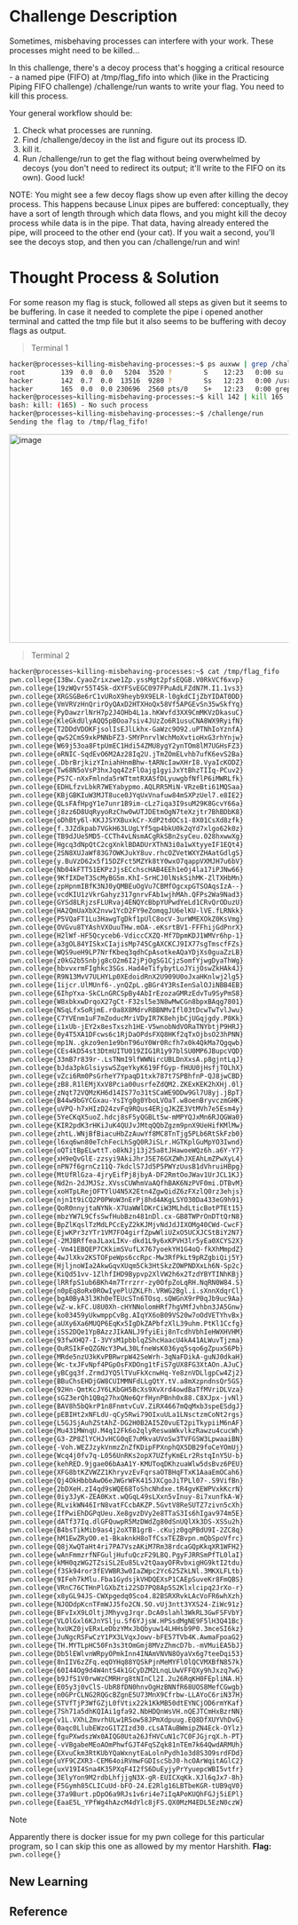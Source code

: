 # Challenge Description
Sometimes, misbehaving processes can interfere with your work. These processes might need to be killed...

In this challenge, there's a decoy process that's hogging a critical resource - a named pipe (FIFO) at /tmp/flag_fifo into which (like in the Practicing Piping FIFO challenge) /challenge/run wants to write your flag. You need to kill this process.

Your general workflow should be:

  1. Check what processes are running.
  2. Find /challenge/decoy in the list and figure out its process ID.
  3. kill it.
  4. Run /challenge/run to get the flag without being overwhelmed by decoys (you don't need to redirect its output; it'll write to the FIFO on its own).
Good luck!

NOTE: You might see a few decoy flags show up even after killing the decoy process. This happens because Linux pipes are buffered: conceptually, they have a sort of length through which data flows, and you might kill the decoy process while data is in the pipe. That data, having already entered the pipe, will proceed to the other end (your cat). If you wait a second, you'll see the decoys stop, and then you can /challenge/run and win!
# Thought Process & Solution
For some reason my flag is stuck, followed all steps as given but it seems to be buffering. In case it needed to complete the pipe i opened another terminal and catted the tmp file but it also seems to be buffering with decoy flags as output.
> Terminal 1
```bash
hacker@processes~killing-misbehaving-processes:~$ ps auxww | grep /challenge/decoy
root         139  0.0  0.0   5204  3520 ?        S    12:23   0:00 su -c exec /challenge/decoy > /tmp/flag_fifo hacker
hacker       142  0.7  0.0  13516  9280 ?        Ss   12:23   0:00 /usr/bin/python /challenge/decoy
hacker       165  0.0  0.0 230696  2560 pts/0    S+   12:23   0:00 grep --color=auto /challenge/decoy
hacker@processes~killing-misbehaving-processes:~$ kill 142 | kill 165
bash: kill: (165) - No such process
hacker@processes~killing-misbehaving-processes:~$ /challenge/run
Sending the flag to /tmp/flag_fifo!
```
<img width="1066" height="376" alt="image" src="https://github.com/user-attachments/assets/cc239cbb-60e9-4623-a4ea-7d4acb3b66db" />


> Terminal 2
```bash
hacker@processes~killing-misbehaving-processes:~$ cat /tmp/flag_fifo
pwn.college{I3Bw.CyaoZrixzwe1Zp.yssMgt2pfsEQGB.V0RkVCf6xvp}
pwn.college{19zWQvr55T4Sk-dXYFSvEGC097FPuAdLFZdN7M.I1.1vs3}
pwn.college{XRGSGBe6rC1vURoX9heyb9X9ELR-l0gkdCIjZbYIDAT0DD}
pwn.college{VmVRVzHnQrirOyQAxD2HTXHoQx58Vf5APGEvSn35wSkfYq}
pwn.college{PyDawzrlNrH7p2J4OHb4L1a.hKWvfd3XX9CmMKVzDkasuC}
pwn.college{KleGkdUlyAQQ5pBOoa7siv4JUzZo6R1usuCNA8WX9RyifN}
pwn.college{T2DDdVDOKFjsolIsEJlLkhx-GaWzc9O92.uPTNhIoYznfA}
pwn.college{qwS2CmS9xkPNNbFZ3-SMYPnrvlWchMoXvtioHxG3rhYnjw}
pwn.college{W69j53oa8FtpUmEC1Hdi54ZMU8ygY2ynTOm8lM7UGHsFZ3}
pwn.college{oRNIC-SqdEvO6M2Az28Iq2U.jTmZOmELvhb7ufK6evS2Ba}
pwn.college{.DbrBrjkizYIniahHnmBhw-tARNcIawXHrI8.VyaIcKODZ}
pwn.college{Tw68N5oVsP3hxJqq4ZzFlOajg1gyiJxYtBhzTIIq-PCuv2}
pwn.college{PS7C-nXxFmlnda5rWTtmtRXASfDLyuwgbfNflP6iMWRLfk}
pwn.college{EDHLfzvLbkR7WEYabypmo.AQLRR5MiN-VRzeBti61MQSaa}
pwn.college{KBjGBKIuW3MJT8uce0JYqUxVnafuw84mSXPzUel7.e8IE2}
pwn.college{QLsFAfHpgY1e7unr1B9im-cLz7iqa3I9suM29K8GcvY66a}
pwn.college{j8zz6D8UqRyyoRzChw0wUTJDEtmOgN7teXzjtr7BhBDbK8}
pwn.college{oDhBty6l-KKJJSYXBuxkCr-XdP2tdOCs1-8X01CsXd8zfk}
pwn.college{f.3JZdkpab7VGkH63LUgLYf5qp4bkU0k2qYd7xlgo62k0z}
pwn.college{TB9dJUe5MD5-CCTh4vLNsmACgRkSBn2syCeu.028hxwwXg}
pwn.college{Hgcq3dNpQtC2cgXnklBDADUrXThN3i0a1wXtyyeIF1EQt4}
pwn.college{2SN8XUJaWf83G7OWKJukY8uv.rhcOZVetWXYZHAatGdlgS}
pwn.college{y.BuVzD62x5f15DZFct5MZYk8tY0wxO7qappVXMJH7u6bV}
pwn.college{Nb04kFTT51EKPzJjsECchscHAB4EEh1eOj4la17iPJNw66}
pwn.college{9KfIXDeT3ScMyBG5m.KhI-SrHCJ0lNskSihMK-ZlTXHbMn}
pwn.college{zpHpnmIBfK3NJ0yQMBEuOgVu7CBMfOgcxpGTSOAqsIzA--}
pwn.college{vcdKIU1zVkrGahyz317gnrvFAb1wjhMAh.QFPs2Wa9Nad3}
pwn.college{GYSd8LRjzsFLURvaj4ENQYcBbpYUPwdYeLd1CRvQrODuzU}
pwn.college{HA2QmUaXbX2nvw1YcD2FY9eZomqgJU6elKU-lVE.fLRNkk}
pwn.college{P5VQaFT1Lu3HawgTgDkf1pUlC8ocV-3urWMEXOkZ0KsVmg}
pwn.college{OVGvu8TYAshVXOuuTHw.mOA-.eKsrtBV1-FFFhijGdPnrX}
pwn.college{H2lWf-HF5Qcyceb6-VdiccCXZQ-Mf7DpmKDJ1WMVr6hp-1}
pwn.college{a3gOL84YISkxCIajisMp745CgAXCKCJ9IX77sgTmscfFZs}
pwn.college{WQS9ueH9LP7NrfKbeq3qdhCpAsotkeAQaYDjXs0guaZzLB}
pwn.college{z0kG2b5Snbjg8cO2m6I2jPjOgSG1CjzSomfYjwgDyaThWg}
pwn.college{hbvvxrmFIghkc3SGs.Had4eTifybytLoJYijOswZkHAk4J}
pwn.college{R9N13MvV7ULHYLp0XEdoidRnX2U909U0oJxaHKnlwj2lg5}
pwn.college{1ijcr.UlMUnf6-.ynQZpL.gBGr4Y3RsIenSalOJiNBB4EB}
pwn.college{6IhpYxa-SkCLnGRCSpBy4AbIrEzozaGMRzEdvTu9SyPmS8}
pwn.college{W8xbkxwDrqoX27gCt-F32sl5e3N8wMwCGn8bpxBAqg7801}
pwn.college{NSqLfxSoRjmE.r0a8X8MdrvRBBNMvIfl03tDcwTwTvlJwu}
pwn.college{C7YVEnm1uF7mZoducMriVDyIR7K8ehjbCjUGqjgdy.P8Kk}
pwn.college{i1xUb-jEY2x8esTxszh1HE-V5wnobNdVORaTNYbtjP9HRJ}
pwn.college{0y4T5XA1DFcws6c1RjDaOPdsFXQ8HKf2qTxOjbsO23hPNN}
pwn.college{mp1N..gkzo9en1e9bnT96uY0Wr0Rcfh7x0k4QkMa7Qgqwb}
pwn.college{CEs4kD54st3DtmUITU019ZIG1R1y97blSU0MP6JBupcVQD}
pwn.college{33mB7r839r-.LsTNmI9lfWWNircUBLDnXxsA.p8gjntLqJ}
pwn.college{bJda3pkGlsiyswSZqeYkyK619FfGyp-fHUU0jHsfjTOLhX}
pwn.college{vZci6Rm0PsGrheY7YpaqD1txk787t7SPBhfnP-QJ8jwCBD}
pwn.college{zB8.R1lEMjXxV8Pcia00usrfeZdQM2.ZKExKEK2hXHj.0l}
pwn.college{zNqt72VQMzKH6d14IS77o31tSCaWE9DDw9Gl7U8yj.jBpT}
pwn.college{B44w9bGYCGxau-YsIYg0g0YboLVOaT.w8oenBryvczmGHK}
pwn.college{uVPQ-h7xHIzD24zvFq9RQus4ERjqJKZE3VtMVh7e5Esm4y}
pwn.college{5YeCKqX5uoZ.hdcj8sF5yQGBLt5w-mMPYQJxMn6RJQGWa0}
pwn.college{KIR2pdK3rHKiJuK4QUJvJMtqQQbZgzm9pnX9UeHifKMlMw}
pwn.college{zhtL.WNjBfBiacuHbZzAuwYf8MC8TnTjg5PLb6RtSkFzb0}
pwn.college{l6xq6wn80eTchFecLhSgQ0RJiSLr.HGTKplGuMpYO3Iwnd}
pwn.college{oQTitBpELwttT.o8kNJj13j25a8tJHawoeWQz6h.a6Y-Y7}
pwn.college{xH9eQvGlE-zzsyi9AkiJhrJ5E76GXZWhJXEAhLmZPwXyL4}
pwn.college{nPN7f6grnCz11Q-7kdclS7Jd5P5PWYzUusB1dVhruiHBpg}
pwn.college{MtUfRlGza-4jryEifPj8jbyA-DF2RmtOoJWav1UrJCL1KJ}
pwn.college{Nd2n-2dJMJSz.XVssCUWhmVaAQfhBAK6NzPVF0mi.DTBvM}
pwn.college{xoHTpLRejOFTYlU4N5X2Etn4ZgwQidZ6zFXzlQ0rz3ehjs}
pwn.college{njn1t9iCQ2P0PWoW3nErPj8hd4AKgLSYO30Da433eG9h91}
pwn.college{QoR0nnyjtaNYNk-X7UaWWlDKrCiW3MLhdLticBotPTEt15}
pwn.college{mbzYW7L9CfsSwfHubBzn481nDl.cx-GB8TWPrOnDTtQrN8}
pwn.college{BpZlKqslTzMdLPCcEyZ2kKJMjvNdJdJIXOMg40CWd-CwcF}
pwn.college{EjwKPr3zYTr1VM7FO4girfZpwWliUZxO5UCXJCStBiY2N7}
pwn.college{-2MJBRffeaJLaxLIKv-dkd1L9y6xKPVH3lr5yEa0XCYS2X}
pwn.college{-Vm41EBQEP7CKkimSVufLX767yoekYH1G4oQ-fkXhMmpdZ}
pwn.college{4wJlXkv2KSTOFpeWps6ccRpc-Mw3RfPkLt9pRZgbiQij5Y}
pwn.college{HjljnoWIa2AkwGqvXUqm5Ck3HtSkzZOWPNDXxLh6N-Sp2c}
pwn.college{KiQd51vv-1ZlhfIHD9Bypvp2XlVW2h6x2TzdYBYTINhKBj}
pwn.college{lRRfpS1ub6BKh4m7Trrzrr-zy0OfpZoLqRH.NqRN0W84.S}
pwn.college{n0pEq8oRx0ROwIyePlUZKLFh.VRWG2Bgl.i.sXnnXdqrCl}
pwn.college{bgA0ByA3l3Kh0eTEUcSTn6TOsq.sQWGnX9rP0qJb9uc9Aa}
pwn.college{wZ-w.kFC.U8U0Xh-cHYNNolomHRf7hgVMfJvhbn3JA5Gnw}
pwn.college{ko03459yUkwmppCvBg.AIqYX6oB09VS20w7oOdVETYhvBx}
pwn.college{aUXy6Xa6MUQP6EqKx5IgDkZAPbfzXlL39uhm.PtKl1Ccfg}
pwn.college{iSS2DQe1YpBAzzJIkANLJ9fyiEij8nTcdhVbhIeHWXHVHM}
pwn.college{93fwXHQ7-I-3VYsM1pbblqZShcHaacU4kA41ALWuvTjzma}
pwn.college{OuRSIkFeQZGNcY3PwL30LfneWsK036yq5sqo6gZpuxS6Pb}
pwn.college{MRde5nzU3kKvPBRwrpW42SeWrh-3qNaFDikA-guNJ0dkaH}
pwn.college{Wc-txJFvNpf4PGpOsFXDOng1tFiS7gUX8FG3XtAOn.AJuC}
pwn.college{yBCgq3f.ZrmdJYQ5lTVuFkXcnwHq-Ye8znVDLlgpCw4Zj2}
pwn.college{BBuChsEHDjGW8CUIMMNFdLLgQtY.tV.a8mXzpndnsQr5GS}
pwn.college{92Hn-QmtKcJY6LKbGH5BcXs9XvXrd4owdBaTfMVriDLVza}
pwn.college{sGZ3erQh1QBq27hxQNe6QrfHynPBnh0x88.C8XJpx-jvNl}
pwn.college{BAV8h5bQkrP1n8FnmtvCuV.ZiRX4667mQqMxb3speESdgJ}
pwn.college{pEBIHt2xNFLdU-qCy5Rwi79OIxuULa1LNsctzmCoNt2rgs}
pwn.college{L5GJSjAuhZStAhZ-DG2H0B2AI5Z0vuET2piTkypiiM6nAF}
pwn.college{Mu431MWnqU.M4q12Fk6o2qlyReswaWkvlkzRawzu4cucWh}
pwn.college{G3-ZP8ZlYCHJvHCG0qE7uMkvaUVoSw3TVFGSW3LpwaaiBN}
pwn.college{-Voh.WEZJzykVnmzZnZfKDipFPXnphQX5DB29foCeYOmUj}
pwn.college{Wcq4j0fv7q-L056UnRKs2opX7UZfyKmELr2RstqInY5U-b}
pwn.college{kehRED.9jgae06bAaA1Y-KMUToqDKhzuaWlw5dsBvz6PEU}
pwn.college{XFG8btKZVWZZ1KhryvzEvFqrsaOTBHqFTxK1AaaEmOCah6}
pwn.college{Qj4OkHbbbAwO6eJWGrWFK415JXCgoJiTPLl07-.S9VifBn}
pwn.college{2bDXeH.zI4qd9sWQE68ToShcNhdxe.tR4gvKEWPVxkKcrN}
pwn.college{0iy3JyK-ZEA0Kxt.wQGqL49sLXxn5vInuy-8i7xunfkA-W}
pwn.college{RLvikWN46IrN8vatFCcbAKZP.5GvtV8ReSUTZ7zivn5cXh}
pwn.college{IfPwiEhDGPqUeu.Xe8gvzDVy2e8TTaS3Is6hIgav974m5E}
pwn.college{dATf37Iq.dlGFQuwpR5MzDWdZg80dSnUQlXk3DS-XSSu2h}
pwn.college{B4bsTikMib9as4j2oXTB1grB-.cKujz0gqPBdU9I-2ZC8q}
pwn.college{hM1EwZRyO0.e1-BkaknkH8oTfCsxTEZBvpn.mQbSpoVfrc}
pwn.college{Q8jXwQTaHt4ri7PA7VszAKiM7Rm38rdcaGQpKkqXR1WFH2}
pwn.college{wAnFmmzrfNFGuljHufuQczF29LBQ.PgyFJRRSmPfTL0laI}
pwn.college{kMH0qzWG2TZsiSL2Eu85Lv2tQaayOFRvbxigHG9ktI2tdu}
pwn.college{f3Sk94ror3fEVWBR3w0IaZWpc2Yc625ZkLNl.3MKXLFLtb}
pwn.college{9IFeh7kMlu.Fba1GydsjkVHDQEXsP1CAEpSuveKr8FmQBS}
pwn.college{VRnC76CTHnPlGXbZti22SD7PQ8Ap5S2Klxlcipq2JrXo-r}
pwn.college{x8yGL94JS-CWXpgedq0Sco4.82BSRXRvkLAcVoFR6whXzh}
pwn.college{NJODdpKcnTFmWJJ5fo2CN.5O.vUj3ntt3YXS24-ZiWc91z}
pwn.college{BFvIxX9LOltjJMhyvgJrqr.DcA0slahl3WkRL3GwFSFVbY}
pwn.college{VLOlGxl6KJnYSlju.Sf6YJjsW.HPSsdMgNE9F5lH3Q41Bc}
pwn.college{hxUKZ0jvERxLeDbzYMxJbQbyuw14LHHsb9P0.3mceSI6kz}
pwn.college{JuNgcRSFwCzY1PX3LVqxJowv-bFE57TVb4K.AwmaFpoaG2}
pwn.college{TH.MYTLpHC50Fn3s3tOmGmj8MVzZhmcD7b.-mVMuiEA5bJ}
pwn.college{Db5lEWlvnWRpyOPmkInn4INAmVNVN8OyaVx6g7teeDqi53}
pwn.college{8nIIV6zZFq.eqOYHq88YQSkPjnMeMYFlOlQCVMXBfN857k}
pwn.college{60I44Og9d4W4ntS4k1GCyDZM2LnqLUwVFFQXy9hJxzq7wG}
pwn.college{b9JfS1V0rwWzCMRHrg8tNInCl2I.2u26RqKH0FEpliNA.H}
pwn.college{E05y3j0vClS-UbR8fDN0hnvOgHzBNNfR68UOS8MefCGwgb}
pwn.college{n0GPrCLNG2RQGcBZgnE5U73MnX9Cfrbw-LLAYoC6riN37H}
pwn.college{STVfTjP3WfGZjL0fVtix22k1KkMB50dtEYNCjOD6rmYKaf}
pwn.college{7Sh71a5dhKQIAi1gfa92.NbHDQnWsVH.nQEJTCmHxBzrNN}
pwn.college{v1L.VXhLZmvrhULw1RSow58JPmXdpuug.EQ8DfXUYVhDvG}
pwn.college{0aqc0LlubEWzoG1TZIzd30.cLsATAuBWmipZN4Eck-OYlz}
pwn.college{fguPXwdszWx0AIQG0Uta26JfHVCuN1c7C0FJGjrqX.h-PT}
pwn.college{-vVBgabeMEoAOmPhwfGJT4FqSZqk81nTEm7k64QwdARMUh}
pwn.college{EXvuCkm3RtKUbYQaWxnytEaLolnPydh1o3d8S3O9srdFDd}
pwn.college{uYF9CZXR3-CEM64oiRVmwFGDIscSbJ0-hcOArWqitAGlC2}
pwn.college{uxV19I4Sna4K35PXqF4I2fS6DuEyjyPrYyuepcWBI5vtfr}
pwn.college{3ElyYon9M2rdbLhfjjgN3X-gR-EUICXqKk.XJl6qJx7-8h}
pwn.college{F5Gymh85CLICuUd-bFO-24.E2Rlg16LBTbeKGR-tUB9qV0}
pwn.college{37a9Burt.pDpO6a9RJs1v6ri4e7iIqAPoKUQhFGJj5iEPl}
pwn.college{EaaE5L_YPfWg4hAzcM4dYlc8jFS.QX0MzM4EDL5EzN0czW}
```

> [!NOTE]
> Apparently there is docker issue for my pwn college for this particular program, so I can skip this one as allowed by my mentor Harshith.
**Flag:** `pwn.college{}`
## New Learning
## Reference
